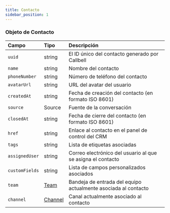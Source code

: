 ```yaml
---
title: Contacto
sidebar_position: 1
---
```


### Objeto de Contacto

| Campo          | Tipo                    | Descripción                                       |
| :------------- | :---------------------- | :------------------------------------------------ |
| `uuid`         | string                  | El ID único del contacto generado por Callbell    |
| `name`         | string                  | Nombre del contacto                               |
| `phoneNumber`  | string                  | Número de teléfono del contacto                   |
| `avatarUrl`    | string                  | URL del avatar del usuario                        |
| `createdAt`    | string                  | Fecha de creación del contacto (en formato ISO 8601)     |
| `source`       | Source                  | Fuente de la conversación                            |
| `closedAt`     | string                  | Fecha de cierre del contacto (en formato ISO 8601)      |
| `href`         | string                  | Enlace al contacto en el panel de control del CRM                     |
| `tags`         | string                  | Lista de etiquetas asociadas                           |
| `assignedUser` | string                  | Correo electrónico del usuario al que se asigna el contacto |
| `customFields` | string                  | Lista de campos personalizados asociados                  |
| `team`         | [Team](./team.md)       | Bandeja de entrada del equipo actualmente asociada al contacto    |
| `channel`      | [Channel](./channel.md) | Canal actualmente asociado al contacto       |